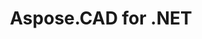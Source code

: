 ---
title: Aspose.CAD for .NET
type: docs
weight: 10
url: /zh/net/
keywords: "Aspose.CAD for .NET, Aspose CAD, Aspose API Reference."
description: Aspose.CAD 允许开发人员打开、读取和处理 AutoCAD DWG、DXF、DWT 和其他 CAD 和 BIM 文件格式，例如 DGN、DWF、PLT、CF2、OBJ、HPGL、IGS。
is_root: true
---